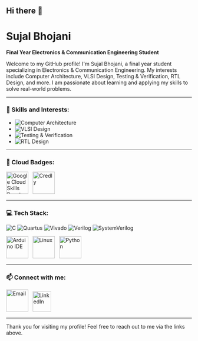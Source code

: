 ## Hi there 👋
# Sujal Bhojani

**Final Year Electronics & Communication Engineering Student**

Welcome to my GitHub profile! I'm Sujal Bhojani, a final year student specializing in Electronics & Communication Engineering. My interests include Computer Architecture, VLSI Design, Testing & Verification, RTL Design, and more. I am passionate about learning and applying my skills to solve real-world problems.

---

### 🌟 Skills and Interests:

- ![Computer Architecture](https://img.shields.io/badge/-Computer%20Architecture-4A90E2?style=flat-square&logo=buffer&logoColor=white)
- ![VLSI Design](https://img.shields.io/badge/-VLSI%20Design-4CAF50?style=flat-square&logo=altiumdesigner&logoColor=white)
- ![Testing & Verification](https://img.shields.io/badge/-Testing%20%26%20Verification-FF5722?style=flat-square&logo=testtube&logoColor=white)
- ![RTL Design](https://img.shields.io/badge/-RTL%20Design-9C27B0?style=flat-square&logo=verilog&logoColor=white)

---

### 🏅 Cloud Badges:

<p align="left">
    <a href="https://www.cloudskillsboost.google/public_profiles/25bd5fb4-6c92-4980-a930-eeb3ff9ac8c1"><img src="https://www.svgrepo.com/download/353805/google-cloud.svg" alt="Google Cloud Skills Boost" width="60" height="60"/></a>&nbsp;&nbsp;
    <a href="https://www.credly.com/users/sujal-bhojani"><img src="https://www.svgrepo.com/download/331358/credly.svg" alt="Credly" width="60" height="60"/></a>
</p>

---

### 💻 Tech Stack:
![C](https://img.shields.io/badge/-C-00599C?style=flat-square&logo=c&logoColor=white)     ![Quartus](https://img.shields.io/badge/-Quartus-FF6F00?style=flat-square&logo=intel&logoColor=white)     ![Vivado](https://img.shields.io/badge/-Vivado-FF6F00?style=flat-square&logo=xilinx&logoColor=white)     ![Verilog](https://img.shields.io/badge/-Verilog-9C27B0?style=flat-square&logo=verilog&logoColor=white)     ![SystemVerilog](https://img.shields.io/badge/-SystemVerilog-FF5722?style=flat-square&logo=systemverilog&logoColor=white)
<p align="left">
    <a href="#"><img src="https://www.svgrepo.com/download/353423/arduino.svg" alt="Arduino IDE" width="60" height="60"/></a>&nbsp;&nbsp;
    <a href="#"><img src="https://www.svgrepo.com/download/448236/linux.svg" alt="Linux" width="60" height="60"/></a>&nbsp;&nbsp;
    <a href="#"><img src="https://www.svgrepo.com/download/452091/python.svg" alt="Python" width="60" height="60"/></a>&nbsp;&nbsp;
</p>


---

### 📫 Connect with me:

<p align="left">
    <a href="mailto:bhojanisujal@gmail.com"><img src="https://www.svgrepo.com/show/452213/gmail.svg" alt="Email" width="60" height="60"/></a>&nbsp;&nbsp;
    <a href="https://www.linkedin.com/in/sujal-bhojani"><img src="https://www.svgrepo.com/show/303299/linkedin-icon-2-logo.svg" alt="LinkedIn" width="50" height="55"/></a>
</p>

---

Thank you for visiting my profile! Feel free to reach out to me via the links above.
